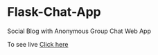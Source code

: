 # Flask-Chat-App
Social Blog with Anonymous Group Chat Web App 
 

To see live 
<a href="http://yenstalk.herokuapp.com/register">
Click here</a>
